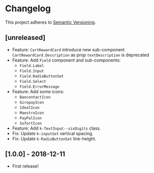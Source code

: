# Changelog

This project adheres to [Semantic Versioning](http://semver.org/).

## [unreleased]

- Feature: `CartRewardCard` introduce new sub-component `CartRewardCard.Description` as prop `textDescription` is deprecated
- Feature: Add `Field` component and sub-components:
  - `Field.Label`
  - `Field.Input`
  - `Field.RadioButtonSet`
  - `Field.Select`
  - `Field.ErrorMessage`
- Feature: Add some icons:
  - `BancontactIcon`
  - `GiropayIcon`
  - `IdealIcon`
  - `MaestroIcon`
  - `PayPalIcon`
  - `SofortIcon`
- Feature: Add `k-TextInput--sixDigits` class.
- Fix: Update `k-inputSet` vertical spacing.
- Fix: Update `k-RadioButtonSet` line-height.

## [1.0.0] - 2018-12-11

- First release!
